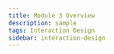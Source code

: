 ```yaml
---
title: Module 3 Overview
description: sample
tags: Interaction Design
sidebar: interaction-design
---
```

